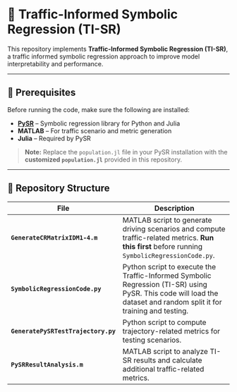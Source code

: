 # 🚦 Traffic-Informed Symbolic Regression (TI-SR)

This repository implements **Traffic-Informed Symbolic Regression (TI-SR)**, a traffic informed symbolic regression approach to improve model interpretability and performance.  

---

## 📌 Prerequisites

Before running the code, make sure the following are installed:

- **[PySR](https://github.com/MilesCranmer/PySR)** – Symbolic regression library for Python and Julia  
- **MATLAB** – For traffic scenario and metric generation  
- **Julia** – Required by PySR  

> **Note:** Replace the `population.jl` file in your PySR installation with the **customized `population.jl`** provided in this repository.

---

## 📂 Repository Structure

| File | Description |
|------|-------------|
| **`GenerateCRMatrixIDM1-4.m`** | MATLAB script to generate driving scenarios and compute traffic-related metrics. **Run this first** before running `SymbolicRegressionCode.py`. |
| **`SymbolicRegressionCode.py`** | Python script to execute the Traffic-Informed Symbolic Regression (TI-SR) using PySR. This code will load the dataset and random split it for training and testing. |
| **`GeneratePySRTestTrajectory.py`** | Python script to compute trajectory-related metrics for testing scenarios. |
| **`PySRResultAnalysis.m`** | MATLAB script to analyze TI-SR results and calculate additional traffic-related metrics. |


